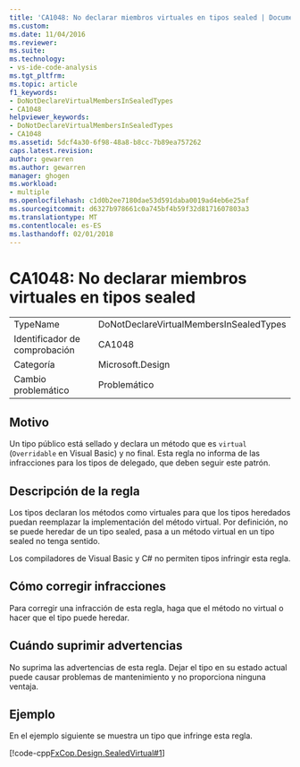 ```yaml
---
title: 'CA1048: No declarar miembros virtuales en tipos sealed | Documentos de Microsoft'
ms.custom: 
ms.date: 11/04/2016
ms.reviewer: 
ms.suite: 
ms.technology:
- vs-ide-code-analysis
ms.tgt_pltfrm: 
ms.topic: article
f1_keywords:
- DoNotDeclareVirtualMembersInSealedTypes
- CA1048
helpviewer_keywords:
- DoNotDeclareVirtualMembersInSealedTypes
- CA1048
ms.assetid: 5dcf4a30-6f98-48a8-b8cc-7b89ea757262
caps.latest.revision: 
author: gewarren
ms.author: gewarren
manager: ghogen
ms.workload:
- multiple
ms.openlocfilehash: c1d0b2ee7180dae53d591daba0019ad4eb6e25af
ms.sourcegitcommit: d6327b978661c0a745bf4b59f32d8171607803a3
ms.translationtype: MT
ms.contentlocale: es-ES
ms.lasthandoff: 02/01/2018
---
```

# <a name="ca1048-do-not-declare-virtual-members-in-sealed-types"></a>CA1048: No declarar miembros virtuales en tipos sealed
|||  
|-|-|  
|TypeName|DoNotDeclareVirtualMembersInSealedTypes|  
|Identificador de comprobación|CA1048|  
|Categoría|Microsoft.Design|  
|Cambio problemático|Problemático|  
  
## <a name="cause"></a>Motivo  
 Un tipo público está sellado y declara un método que es `virtual` (`Overridable` en Visual Basic) y no final. Esta regla no informa de las infracciones para los tipos de delegado, que deben seguir este patrón.  
  
## <a name="rule-description"></a>Descripción de la regla  
 Los tipos declaran los métodos como virtuales para que los tipos heredados puedan reemplazar la implementación del método virtual. Por definición, no se puede heredar de un tipo sealed, pasa a un método virtual en un tipo sealed no tenga sentido.  
  
 Los compiladores de Visual Basic y C# no permiten tipos infringir esta regla.  
  
## <a name="how-to-fix-violations"></a>Cómo corregir infracciones  
 Para corregir una infracción de esta regla, haga que el método no virtual o hacer que el tipo puede heredar.  
  
## <a name="when-to-suppress-warnings"></a>Cuándo suprimir advertencias  
 No suprima las advertencias de esta regla. Dejar el tipo en su estado actual puede causar problemas de mantenimiento y no proporciona ninguna ventaja.  
  
## <a name="example"></a>Ejemplo  
 En el ejemplo siguiente se muestra un tipo que infringe esta regla.  
  
 [!code-cpp[FxCop.Design.SealedVirtual#1](../code-quality/codesnippet/CPP/ca1048-do-not-declare-virtual-members-in-sealed-types_1.cpp)]